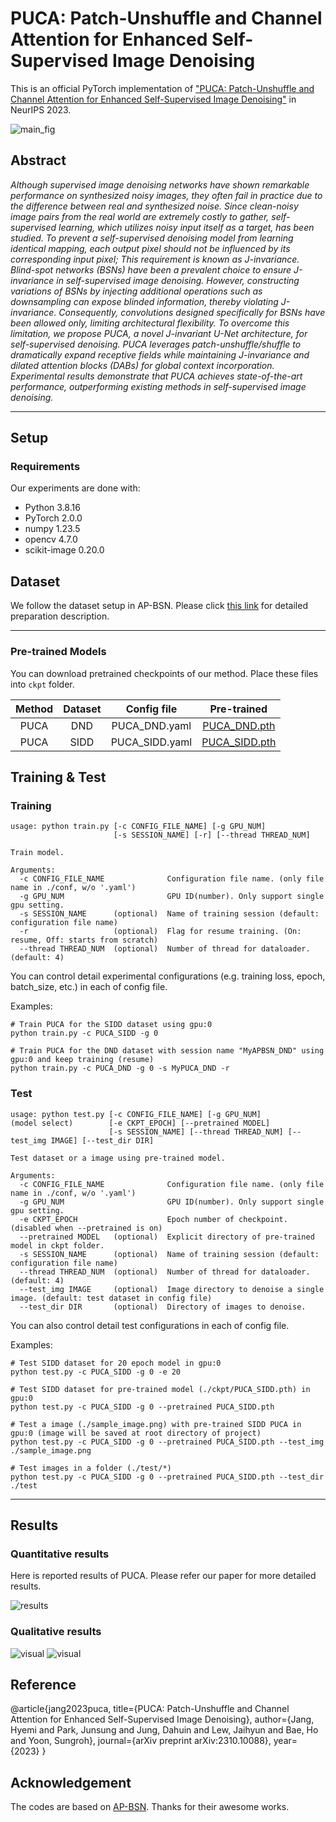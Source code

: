 # PUCA: Patch-Unshuffle and Channel Attention for Enhanced Self-Supervised Image Denoising

This is an official PyTorch implementation of ["PUCA: Patch-Unshuffle and Channel Attention for Enhanced Self-Supervised Image Denoising"](https://arxiv.org/pdf/2310.10088.pdf) in NeurIPS 2023.

![main_fig](./figs/model.PNG)


## Abstract
_Although supervised image denoising networks have shown remarkable performance on synthesized noisy images, they often fail in practice due to the difference between real and synthesized noise. Since clean-noisy image pairs from the real world are extremely costly to gather, self-supervised learning, which utilizes noisy input itself as a target, has been studied. To prevent a self-supervised denoising model from learning identical mapping, each output pixel should not be influenced by its corresponding input pixel; This requirement is known as J-invariance. Blind-spot networks (BSNs) have been a prevalent choice to ensure J-invariance in self-supervised image denoising. However, constructing variations of BSNs by injecting additional operations such as downsampling can expose blinded information, thereby violating J-invariance. Consequently, convolutions designed specifically for BSNs have been allowed only, limiting architectural flexibility. To overcome this limitation, we propose PUCA, a novel J-invariant U-Net architecture, for self-supervised denoising. PUCA leverages patch-unshuffle/shuffle to dramatically expand receptive fields while maintaining J-invariance and dilated attention blocks (DABs) for global context incorporation. Experimental results demonstrate that PUCA achieves state-of-the-art performance, outperforming existing methods in self-supervised image denoising._


---

## Setup

### Requirements

Our experiments are done with:

- Python 3.8.16
- PyTorch 2.0.0
- numpy 1.23.5
- opencv 4.7.0
- scikit-image 0.20.0

## Dataset

We follow the dataset setup in AP-BSN. Please click [this link](https://github.com/wooseoklee4/AP-BSN#directory) for detailed preparation description.

---
### Pre-trained Models

You can download pretrained checkpoints of our method. Place these files into `ckpt` folder.

| Method |      Dataset   |      Config file     | Pre-trained |
| :----: | :------------: | :------------------: | :---------: |
| PUCA |       DND      |     PUCA_DND.yaml   | [PUCA_DND.pth](https://drive.google.com/file/d/1Fct1gFOa0Pn6Y2wwlPOAuZJzwH7Y9m9E/view?usp=sharing) |
| PUCA |      SIDD      |    PUCA_SIDD.yaml   | [PUCA_SIDD.pth](https://drive.google.com/file/d/125A2kvDN-nFefialPyTxjX1tpdbGhaAL/view?usp=sharing) |


## Training & Test

### Training

```
usage: python train.py [-c CONFIG_FILE_NAME] [-g GPU_NUM] 
                       [-s SESSION_NAME] [-r] [--thread THREAD_NUM]

Train model.

Arguments:      
  -c CONFIG_FILE_NAME              Configuration file name. (only file name in ./conf, w/o '.yaml') 
  -g GPU_NUM                       GPU ID(number). Only support single gpu setting.
  -s SESSION_NAME      (optional)  Name of training session (default: configuration file name)
  -r                   (optional)  Flag for resume training. (On: resume, Off: starts from scratch)
  --thread THREAD_NUM  (optional)  Number of thread for dataloader. (default: 4)
```

You can control detail experimental configurations (e.g. training loss, epoch, batch_size, etc.) in each of config file.

Examples:

```
# Train PUCA for the SIDD dataset using gpu:0
python train.py -c PUCA_SIDD -g 0

# Train PUCA for the DND dataset with session name "MyAPBSN_DND" using gpu:0 and keep training (resume)
python train.py -c PUCA_DND -g 0 -s MyPUCA_DND -r
```

### Test

```
usage: python test.py [-c CONFIG_FILE_NAME] [-g GPU_NUM] 
(model select)        [-e CKPT_EPOCH] [--pretrained MODEL] 
                      [-s SESSION_NAME] [--thread THREAD_NUM] [--test_img IMAGE] [--test_dir DIR]

Test dataset or a image using pre-trained model.

Arguments:      
  -c CONFIG_FILE_NAME              Configuration file name. (only file name in ./conf, w/o '.yaml') 
  -g GPU_NUM                       GPU ID(number). Only support single gpu setting.
  -e CKPT_EPOCH                    Epoch number of checkpoint. (disabled when --pretrained is on)
  --pretrained MODEL   (optional)  Explicit directory of pre-trained model in ckpt folder.
  -s SESSION_NAME      (optional)  Name of training session (default: configuration file name)
  --thread THREAD_NUM  (optional)  Number of thread for dataloader. (default: 4)
  --test_img IMAGE     (optional)  Image directory to denoise a single image. (default: test dataset in config file)
  --test_dir DIR       (optional)  Directory of images to denoise.
```

You can also control detail test configurations in each of config file.

Examples:

```
# Test SIDD dataset for 20 epoch model in gpu:0
python test.py -c PUCA_SIDD -g 0 -e 20

# Test SIDD dataset for pre-trained model (./ckpt/PUCA_SIDD.pth) in gpu:0
python test.py -c PUCA_SIDD -g 0 --pretrained PUCA_SIDD.pth

# Test a image (./sample_image.png) with pre-trained SIDD PUCA in gpu:0 (image will be saved at root directory of project)
python test.py -c PUCA_SIDD -g 0 --pretrained PUCA_SIDD.pth --test_img ./sample_image.png

# Test images in a folder (./test/*)
python test.py -c PUCA_SIDD -g 0 --pretrained PUCA_SIDD.pth --test_dir ./test
```

---

## Results

### Quantitative results

Here is reported results of PUCA. Please refer our paper for more detailed results.

![results](./figs/results.PNG)

### Qualitative results

![visual](./figs/qual1.PNG)
![visual](./figs/qual2.PNG)

## Reference
@article{jang2023puca,
  title={PUCA: Patch-Unshuffle and Channel Attention for Enhanced Self-Supervised Image Denoising},
  author={Jang, Hyemi and Park, Junsung and Jung, Dahuin and Lew, Jaihyun and Bae, Ho and Yoon, Sungroh},
  journal={arXiv preprint arXiv:2310.10088},
  year={2023}
}
<!-- ## Reference

```
@inproceedings{lee2022apbsn,
  title={PUCA: Patch-Unshuffle and Channel Attention for Enhanced Self-Supervised Image Denoising}, 
  author={Lee, Wooseok and Son, Sanghyun and Lee, Kyoung Mu},
  booktitle={Proceedings of the IEEE/CVF Conference on Computer Vision and Pattern Recognition (CVPR)},
  year={2023}
}
``` -->

## Acknowledgement

The codes are based on [AP-BSN](https://github.com/wooseoklee4/AP-BSN). Thanks for their awesome works.

<!-- ---

### Update log

- (22.04.15) fixed a bug of single image test without dataset, and update test code for entire image folder.
- (22.05.13) upload result images of the SIDD validation/benchmark dataset. -->
